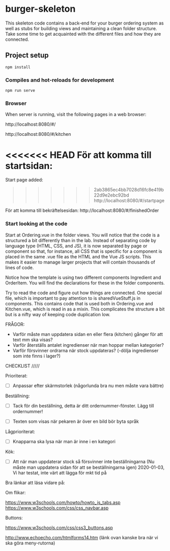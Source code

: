 # burger-skeleton

This skeleton code contains a back-end for your burger ordering system as well as stubs for building views and maintaining a clean folder structure. Take some time to get acquainted with the different files and how they are connected.

## Project setup
```
npm install
```

### Compiles and hot-reloads for development
```
npm run serve
```

### Browser

When server is running, visit the following pages in a web browser:

http://localhost:8080/#/

http://localhost:8080/#/kitchen

<<<<<<< HEAD
För att komma till startsidan:
=======
Start page added:

>>>>>>> 2ab3865ec4bb7028d16fc8e419b22d9e2ebc92bd
http://localhost:8080/#/startpage

För att komma till bekräftelsesidan:
http://localhost:8080/#/finishedOrder
### Start looking at the code

Start at Ordering.vue in the folder views. You will notice that the code is a structured a bit differently than in the lab. Instead of separating code by language type (HTML, CSS, and JS), it is now separated by page or component so that, for instance, all CSS that is specific for a component is placed in the same .vue file as the HTML and the Vue JS scripts. This makes it easier to manage larger projects that will contain thousands of lines of code.

Notice how the template is using two different components Ingredient and OrderItem. You will find the declarations for these in the folder components.

Try to read the code and figure out how things are connected. One special file, which is important to pay attention to is sharedVueStuff.js in components. This contains code that is used both in Ordering.vue and Kitchen.vue, which is read in as a mixin. This complicates the structure a bit but is a nifty way of keeping code duplication low.

FRÅGOR:


- Varför måste man uppdatera sidan en eller flera (kitchen) gånger för att text mm ska visas?
- Varför återställs antalet ingredienser när man hoppar mellan kategorier?
- Varför försvinner ordrarna när stock uppdateras?
(-dölja ingredienser som inte finns i lager?)

CHECKLIST
/////

Prioriterat:
- [ ] Anpassar efter skärmstorlek (någorlunda bra nu men måste vara bättre)

Beställning:
- [ ] Tack för din beställning, detta är ditt ordernummer-fönster. Lägg till ordernummer!

- [ ] Texten som visas när pekaren är över en bild bör byta språk




Lågprioriterat:
- [ ] Knapparna ska lysa när man är inne i en kategori

Kök:
- [ ] Att när man uppdaterar stock så försvinner inte beställningarna
      (Nu måste man uppdatera sidan för att se beställningarna igen)
2020-01-03, Vi har testat, inte värt att lägga för mkt tid på

Bra länkar att läsa vidare på:

Om flikar:


https://www.w3schools.com/howto/howto_js_tabs.asp
https://www.w3schools.com/css/css_navbar.asp


Buttons:

https://www.w3schools.com/css/css3_buttons.asp

http://www.echoecho.com/htmlforms14.htm
(länk ovan kanske bra när vi ska göra meny-rutorna)
